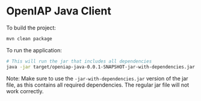 # OpenIAP Java Client

To build the project:
```bash
mvn clean package
```

To run the application:
```bash
# This will run the jar that includes all dependencies
java -jar target/openiap-java-0.0.1-SNAPSHOT-jar-with-dependencies.jar
```

Note: Make sure to use the `-jar-with-dependencies.jar` version of the jar file, as this contains all required dependencies. The regular jar file will not work correctly.